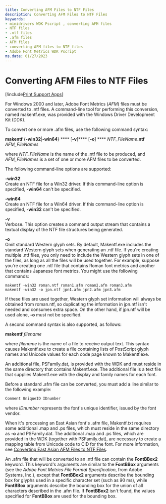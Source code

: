 ```yaml
---
title: Converting AFM Files to NTF Files
description: Converting AFM Files to NTF Files
keywords:
- minidrivers WDK Pscript , converting AFM files
- NTF files
- .ntf files
- .afm files
- AFM files
- converting AFM files to NTF files
- Adobe Font Metrics WDK Pscript
ms.date: 01/27/2023
---
```


# Converting AFM Files to NTF Files

[!include[Print Support Apps](../includes/print-support-apps.md)]

For Windows 2000 and later, Adobe Font Metrics (*AFM*) files must be converted to .ntf files. A command-line tool for performing this conversion, named makentf.exe, was provided with the Windows Driver Development Kit (DDK).

To convert one or more .afm files, use the following command syntax:

**makentf** {**-win32**|**-win64**} **** \[**-v**\]**** \[**-o**\] **** <em>NTF\_FileName</em>**.ntf** *AFM\_FileNames*

where *NTF\_FileName* is the name of the .ntf file to be produced, and *AFM\_FileNames* is a set of one or more AFM files to be converted.

The following command-line options are supported:

**-win32**  
Create an NTF file for a Win32 driver. If this command-line option is specified, **-win64** can't be specified.

**-win64**  
Create an NTF file for a Win64 driver. If this command-line option is specified, **-win32** can't be specified.

**-v**  
Verbose. This option creates a command output stream that contains a textual display of the NTF file structures being generated.

**-o**  
Omit standard Western glyph sets. By default, Makentf.exe includes the standard Western glyph sets when generating an .ntf file. If you're creating multiple .ntf files, you only need to include the Western glyph sets in one of the files, as long as all the files will be used together. For example, suppose you're creating one .ntf file that contains Roman font metrics and another that contains Japanese font metrics. You might use the following commands:

```console
makentf -win32 roman.ntf roman1.afm roman2.afm roman3.afm
makentf -win32 -o jpn.ntf jpn1.afm jpn2.afm jpn3.afm
```

If these files are used together, Western glyph set information will always be obtained from roman.ntf, so duplicating the information in jpn.ntf isn't needed and consumes extra space. On the other hand, if jpn.ntf will be used alone, **-o** must not be specified.

A second command syntax is also supported, as follows:

**makentf** *filename*

where *filename* is the name of a file to receive output text. This syntax causes Makentf.exe to create a file containing lists of PostScript glyph names and Unicode values for each code page known to Makentf.exe.

An additional file, PSFamily.dat, is provided with the WDK and must reside in the same directory that contains Makentf.exe. The additional file is a text file that supplies Makentf.exe with the display and family names for each font.

Before a standard .afm file can be converted, you must add a line similar to the following example:

```cpp
Comment UniqueID IDnumber
```

where *IDnumber* represents the font's unique identifier, issued by the font vendor.

When it's processing an East Asian font's .afm file, Makentf.txt requires some additional .map and .ps files, which must reside in the same directory as **-o** and PSFamily.dat. The additional .map and .ps files, which are provided in the WDK (together with PSFamily.dat), are necessary to create a mapping table from Unicode code to CID for the font. For more information, see [Converting East Asian AFM Files to NTF Files](converting-east-asian-afm-files-to-ntf-files.md).

An .afm file that will be converted to an .ntf file can contain the **FontBBox2** keyword. This keyword's arguments are similar to the **FontBBox** arguments (see the *Adobe Font Metrics File Format Specification*, from Adobe Systems, Inc.), except that **FontBBox2** arguments describe the bounding box for glyphs used in a specific character set (such as 90 ms), while **FontBBox** arguments describe the bounding box for the union of all characters described in the .afm file. If **FontBBox2** isn't found, the values specified for **FontBBox** are used for the bounding box.

